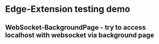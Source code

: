 # Edge-Extension testing demo
## WebSocket-BackgroundPage - try to access localhost with websocket via background page
